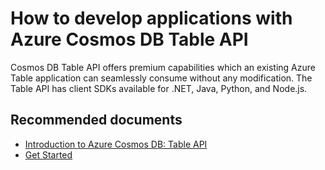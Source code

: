 <properties
	pageTitle="How to get started with Azure Cosmos DB Tables" 
	description="How to get started with Azure Cosmos DB Tables"
	service="microsoft.documentdb"
	resource="databaseAccounts"
	authors="balaksms"
	displayOrder="65"
	selfHelpType="resource"
	supportTopicIds="32597513,32597538"
	resourceTags=""
	productPesIds="15585"
	cloudEnvironments="public"/>

# How to develop applications with Azure Cosmos DB Table API

Cosmos DB Table API offers premium capabilities which an existing Azure Table application can seamlessly consume without any modification. The Table API has client SDKs available for .NET, Java, Python, and Node.js.

## **Recommended documents**
* [Introduction to Azure Cosmos DB: Table API](https://docs.microsoft.com/azure/cosmos-db/table-introduction)
* [Get Started](https://docs.microsoft.com/azure/cosmos-db/table-introduction#get-started)
